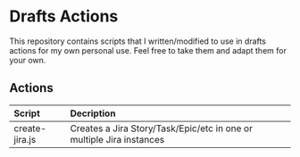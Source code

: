 # Drafts Actions
This repository contains scripts that I written/modified to use in drafts actions for my own personal use.  Feel free to take them and adapt them for your own.

## Actions
| Script | Decription |
|:-------|:-----------|
| create-jira.js | Creates a Jira Story/Task/Epic/etc in one or multiple Jira instances |
